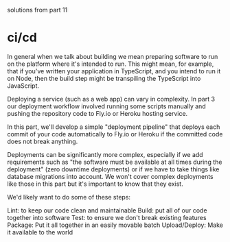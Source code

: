 solutions from part 11

# ci/cd

In general when we talk about building we mean preparing software to run on the platform where it's intended to run. This might mean, for example, that if you've written your application in TypeScript, and you intend to run it on Node, then the build step might be transpiling the TypeScript into JavaScript.

Deploying a service (such as a web app) can vary in complexity. In part 3 our deployment workflow involved running some scripts manually and pushing the repository code to Fly.io or Heroku hosting service.

In this part, we'll develop a simple "deployment pipeline" that deploys each commit of your code automatically to Fly.io or Heroku if the committed code does not break anything.

Deployments can be significantly more complex, especially if we add requirements such as "the software must be available at all times during the deployment" (zero downtime deployments) or if we have to take things like database migrations into account. We won't cover complex deployments like those in this part but it's important to know that they exist.


We'd likely want to do some of these steps:

Lint: to keep our code clean and maintainable
Build: put all of our code together into software
Test: to ensure we don't break existing features
Package: Put it all together in an easily movable batch
Upload/Deploy: Make it available to the world
